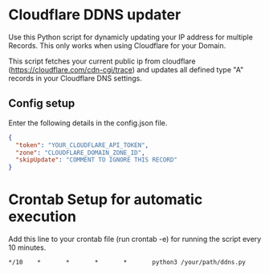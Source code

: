 # Cloudflare DDNS updater

Use this Python script for dynamicly updating your IP address for multiple Records. This only works when using Cloudflare for your Domain.

This script fetches your current public ip from cloudflare (https://cloudflare.com/cdn-cgi/trace) and updates all defined type "A" records in your Cloudflare DNS settings.

## Config setup

Enter the following details in the config.json file.

```json
{
  "token": "YOUR_CLOUDFLARE_API_TOKEN",
  "zone": "CLOUDFLARE_DOMAIN_ZONE_ID",
  "skipUpdate": "COMMENT TO IGNORE THIS RECORD"
}
```

# Crontab Setup for automatic execution

Add this line to your crontab file (run crontab -e) for running the script every 10 minutes.

```
*/10    *       *       *       *       python3 /your/path/ddns.py
```
